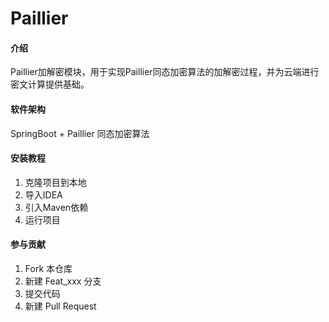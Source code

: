 # Paillier

#### 介绍
Paillier加解密模块，用于实现Paillier同态加密算法的加解密过程，并为云端进行密文计算提供基础。

#### 软件架构

SpringBoot + Paillier 同态加密算法

#### 安装教程

1. 克隆项目到本地
2. 导入IDEA
3. 引入Maven依赖
4. 运行项目

#### 参与贡献

1.  Fork 本仓库
2.  新建 Feat_xxx 分支
3.  提交代码
4.  新建 Pull Request

